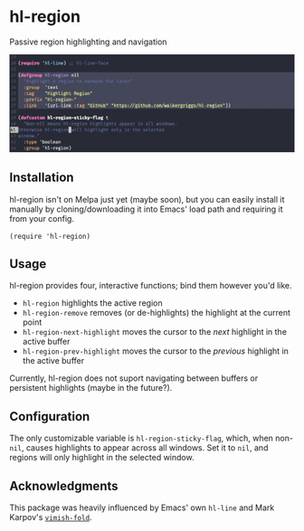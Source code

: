 # hl-region
Passive region highlighting and navigation

![hl-region screenshot](assets/screenshot.png)

## Installation

hl-region isn't on Melpa just yet (maybe soon), but you can easily install it manually by cloning/downloading it into Emacs' load path and requiring it from your config.

```elisp
(require 'hl-region)
```

## Usage

hl-region provides four, interactive functions; bind them however you'd like.

- `hl-region` highlights the active region
- `hl-region-remove` removes (or de-highlights) the highlight at the current point
- `hl-region-next-highlight` moves the cursor to the _next_ highlight in the active buffer
- `hl-region-prev-highlight` moves the cursor to the _previous_ highlight in the active buffer

Currently, hl-region does not suport navigating between buffers or persistent highlights (maybe in the future?).

## Configuration

The only customizable variable is `hl-region-sticky-flag`, which, when non-`nil`, causes highlights to appear across all windows. Set it to `nil`, and regions will only highlight in the selected window.

## Acknowledgments

This package was heavily influenced by Emacs' own `hl-line` and Mark Karpov's [`vimish-fold`](https://github.com/mrkkrp/vimish-fold).

